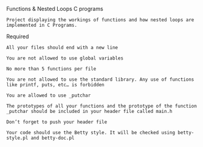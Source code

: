 
Functions & Nested Loops C programs



	Project displaying the workings of functions and how nested loops are implemented in C Programs.
      	
       
Required

	All your files should end with a new line

	You are not allowed to use global variables

	No more than 5 functions per file

	You are not allowed to use the standard library. Any use of functions like printf, puts, etc… is forbidden

	You are allowed to use _putchar

	The prototypes of all your functions and the prototype of the function _putchar should be included in your header file called main.h

	Don’t forget to push your header file

	Your code should use the Betty style. It will be checked using betty-style.pl and betty-doc.pl

